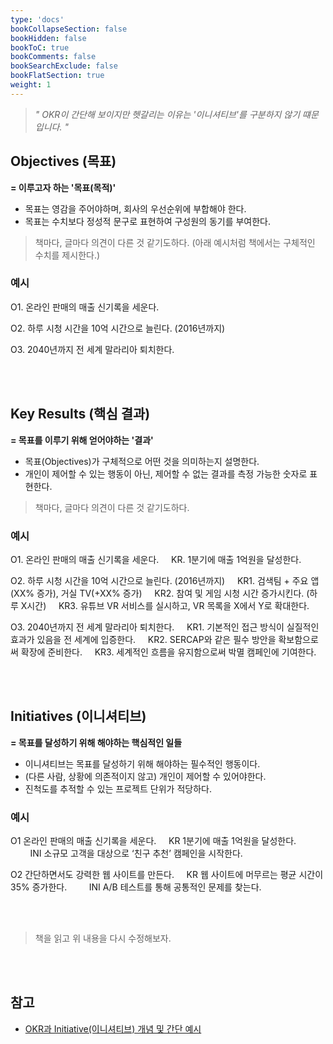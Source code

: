 ```yaml
---
type: 'docs'
bookCollapseSection: false
bookHidden: false
bookToC: true
bookComments: false
bookSearchExclude: false
bookFlatSection: true
weight: 1
---
```


> *" OKR이 간단해 보이지만 헷갈리는 이유는 '이니셔티브'를 구분하지 않기 떄문입니다. "*

## Objectives (목표)

**= 이루고자 하는 '목표(목적)'**

- 목표는 영감을 주어야하며, 회사의 우선순위에 부합해야 한다.
- 목표는 수치보다 정성적 문구로 표현하여 구성원의 동기를 부여한다.

> 책마다, 글마다 의견이 다른 것 같기도하다. (아래 예시처럼 책에서는 구체적인 수치를 제시한다.)

### 예시

O1. 온라인 판매의 매출 신기록을 세운다.

O2. 하루 시청 시간을 10억 시간으로 늘린다. (2016년까지)

O3. 2040년까지 전 세계 말라리아 퇴치한다.

<br><br>

## Key Results (핵심 결과)

**= 목표를 이루기 위해 얻어야하는 '결과'**

- 목표(Objectives)가 구체적으로 어떤 것을 의미하는지 설명한다.
- 개인이 제어할 수 있는 행동이 아닌, 제어할 수 없는 결과를 측정 가능한 숫자로 표현한다.

> 책마다, 글마다 의견이 다른 것 같기도하다.

### 예시

O1. 온라인 판매의 매출 신기록을 세운다.
&nbsp;&nbsp;&nbsp;&nbsp;KR. 1분기에 매출 1억원을 달성한다.

O2. 하루 시청 시간을 10억 시간으로 늘린다. (2016년까지)
&nbsp;&nbsp;&nbsp;&nbsp;KR1. 검색팀 + 주요 앱(XX% 증가), 거실 TV(+XX% 증가)
&nbsp;&nbsp;&nbsp;&nbsp;KR2. 참여 및 게임 시청 시간 증가시킨다. (하루 X시간)
&nbsp;&nbsp;&nbsp;&nbsp;KR3. 유튜브 VR 서비스를 실시하고, VR 목록을 X에서 Y로 확대한다.

O3. 2040년까지 전 세계 말라리아 퇴치한다.
&nbsp;&nbsp;&nbsp;&nbsp;KR1. 기본적인 접근 방식이 실질적인 효과가 있음을 전 세계에 입증한다.
&nbsp;&nbsp;&nbsp;&nbsp;KR2. SERCAP와 같은 필수 방안을 확보함으로써 확장에 준비한다.
&nbsp;&nbsp;&nbsp;&nbsp;KR3. 세계적인 흐름을 유지함으로써 박멸 캠페인에 기여한다.

<br><br>

## Initiatives (이니셔티브)

**= 목표를 달성하기 위해 해야하는 핵심적인 일들**

- 이니셔티브는 목표를 달성하기 위해 해야하는 필수적인 행동이다.
- (다른 사람, 상황에 의존적이지 않고) 개인이 제어할 수 있어야한다.
- 진척도를 추적할 수 있는 프로젝트 단위가 적당하다.


### 예시

O1 온라인 판매의 매출 신기록을 세운다.
&nbsp;&nbsp;&nbsp;&nbsp;KR  1분기에 매출 1억원을 달성한다.
&nbsp;&nbsp;&nbsp;&nbsp;&nbsp;&nbsp;&nbsp;&nbsp;INI  소규모 고객을 대상으로 ‘친구 추천’ 캠페인을 시작한다.

O2 간단하면서도 강력한 웹 사이트를 만든다.
&nbsp;&nbsp;&nbsp;&nbsp;KR  웹 사이트에 머무르는 평균 시간이 35% 증가한다.
&nbsp;&nbsp;&nbsp;&nbsp;&nbsp;&nbsp;&nbsp;&nbsp;INI  A/B 테스트를 통해 공통적인 문제를 찾는다.

<br><br>

> 책을 읽고 위 내용을 다시 수정해보자.

<br><br>

## 참고

- [OKR과 Initiative(이니셔티브) 개념 및 간단 예시](https://alignup.io/posts/131)